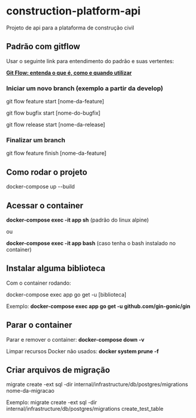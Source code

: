 # construction-platform-api

Projeto de api para a plataforma de construção civil

## Padrão com gitflow

Usar o seguinte link para entendimento do padrão e suas vertentes:

[**Git Flow: entenda o que é, como e quando utilizar**](https://www.alura.com.br/artigos/git-flow-o-que-e-como-quando-utilizar?utm_term=&utm_campaign=topo-aon-search-gg-dsa-artigos_conteudos&utm_source=google&utm_medium=cpc&campaign_id=11384329873_164240702375_703853654617&utm_id=11384329873_164240702375_703853654617&hsa_acc=7964138385&hsa_cam=topo-aon-search-gg-dsa-artigos_conteudos&hsa_grp=164240702375&hsa_ad=703853654617&hsa_src=g&hsa_tgt=aud-527303763294:dsa-2276348409543&hsa_kw=&hsa_mt=&hsa_net=google&hsa_ver=3&gad_source=1&gad_campaignid=11384329873&gbraid=0AAAAADpqZIAsvrOkQkVitDVDy0JMWKDIF&gclid=Cj0KCQjwmK_CBhCEARIsAMKwcD6gh4gPogo49cSFRDGpHwJ0gYqqaalfM81rAWsPtd5bDBIc_0EFNYcaAs-bEALw_wcB#o-que-e-git-flow)

### Iniciar um novo branch (exemplo a partir da develop)

git flow feature start [nome-da-feature]

git flow bugfix start [nome-do-bugfix]

git flow release start [nome-da-release]

### Finalizar um branch

git flow feature finish [nome-da-feature]

## Como rodar o projeto

docker-compose up --build

## Acessar o container

**docker-compose exec -it app sh** (padrão do linux alpine)

ou

**docker-compose exec -it app bash** (caso tenha o bash instalado no container)

## Instalar alguma biblioteca

Com o container rodando:

docker-compose exec app go get -u [biblioteca]

Exemplo: **docker-compose exec app go get -u github.com/gin-gonic/gin**

## Parar o container

Parar e remover o container: **docker-compose down -v**

Limpar recursos Docker não usados: **docker system prune -f**

## Criar arquivos de migração

migrate create -ext sql -dir internal/infrastructure/db/postgres/migrations nome-da-migracao

Exemplo: migrate create -ext sql -dir internal/infrastructure/db/postgres/migrations create_test_table